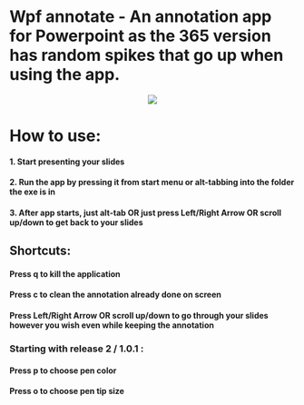 # Wpf annotate - An annotation app for Powerpoint as the 365 version has random spikes that go up when using the app.
<p align="center">
  <img src="Wpf annotate/PPTX-Annotation.ico">
</p>

# How to use:

#### 1. Start presenting your slides

#### 2. Run the app by pressing it from start menu or alt-tabbing into the folder the exe is in

#### 3. After app starts, just alt-tab OR just press Left/Right Arrow OR scroll up/down to get back to your slides

## Shortcuts:

#### Press q to kill the application

#### Press c to clean the annotation already done on screen

#### Press Left/Right Arrow OR scroll up/down to go through your slides however you wish even while keeping the annotation

### Starting with release 2 / 1.0.1 :

#### Press p to choose pen color

#### Press o to choose pen tip size
